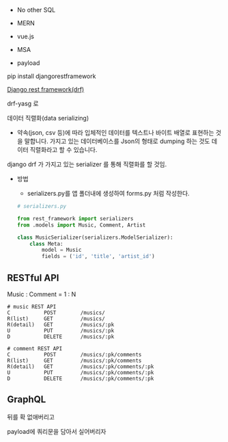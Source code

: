 - No other SQL

- MERN
- vue.js
- MSA
- payload

pip install djangorestframework

[Django rest framework(drf)]( https://www.django-rest-framework.org/ )

drf-yasg 로 



데이터 직렬화(data serializing)

- 약속(json, csv 등)에 따라 입체적인 데이터를 텍스트나 바이트 배열로 표현하는 것을 말합니다. 가지고 있는 데이터베이스를 Json의 형태로 dumping 하는 것도 데이터 직렬화라고 할 수 있습니다.

django drf  가 가지고 있는 serializer 를 통해 직렬화를 할 것임.

- 방법

  - serializers.py를 앱 폴더내에 생성하여 forms.py 처럼 작성한다.

  ```python
  # serializers.py
  
  from rest_framework import serializers
  from .models import Music, Comment, Artist
  
  class MusicSerializer(serializers.ModelSerializer):
      class Meta:
          model = Music
          fields = ('id', 'title', 'artist_id')
  ```

  

## RESTful API

Music : Comment = 1 : N

```
# music REST API
C			POST		/musics/
R(list)		GET			/musics/
R(detail)	GET			/musics/:pk
U			PUT			/musics/:pk
D			DELETE		/musics/:pk

# comment REST API
C			POST		/musics/:pk/comments
R(list)		GET			/musics/:pk/comments
R(detail)	GET			/musics/:pk/comments/:pk
U			PUT			/musics/:pk/comments/:pk
D			DELETE		/musics/:pk/comments/:pk
```



## GraphQL

뒤를 확 없애버리고

payload에 쿼리문을 담아서 실어버리자

